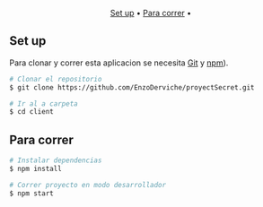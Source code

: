 
<p align="center">
  <a href="#set-up">Set up</a> •
  <a href="#para-correr">Para correr</a> •
  
</p>

## Set up

Para clonar y correr esta aplicacion se necesita [Git](https://git-scm.com) y [npm](http://npmjs.com)).

```bash
# Clonar el repositorio
$ git clone https://github.com/EnzoDerviche/proyectSecret.git

# Ir al a carpeta
$ cd client
```

## Para correr

```bash
# Instalar dependencias
$ npm install

# Correr proyecto en modo desarrollador
$ npm start
```
